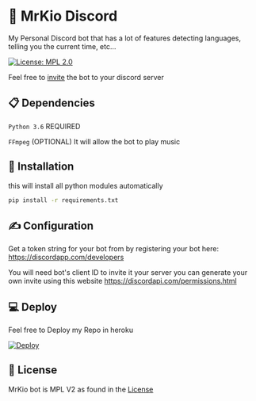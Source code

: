 # 🤖 MrKio Discord
My Personal Discord bot that has a lot of features detecting languages, telling you the current time, etc...

[![License: MPL 2.0](https://img.shields.io/badge/License-MPL%202.0-brightgreen.svg)](https://opensource.org/licenses/MPL-2.0)

Feel free to [invite](https://discordapp.com/oauth2/authorize?client_id=462709392383410196&scope=bot&permissions=805314622) the bot to your discord server

## 📋 Dependencies
`Python 3.6` REQUIRED

`FFmpeg` (OPTIONAL) It will allow the bot to play music

## 📌 Installation
this will install all python modules automatically
```bash
pip install -r requirements.txt
```

## ✍ Configuration
Get a token string for your bot from by registering your bot here: https://discordapp.com/developers 

You will need bot's client ID to invite it your server you can generate your own invite using this website https://discordapi.com/permissions.html


## 💻 Deploy
Feel free to Deploy my Repo in heroku

[![Deploy](https://www.herokucdn.com/deploy/button.svg)](https://heroku.com/deploy)

## 📄 License
MrKio bot is MPL V2 as found in the [License](https://github.com/MrKioZ/MrKioDiscord/License)
